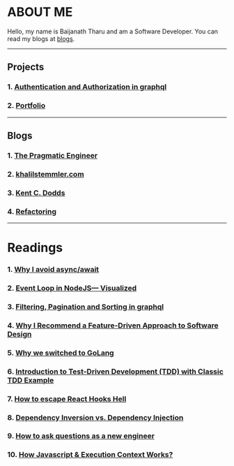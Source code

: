 # ABOUT ME

Hello, my name is Baijanath Tharu and am a Software Developer. You can read my blogs at [blogs](https://bntharu.com.np/blogs).

---

## Projects

### 1. [Authentication and Authorization in graphql](https://github.com/baijanathTharu/auth-graphql)
### 2. [Portfolio](https://www.bntharu.com.np/)

---

## Blogs

### 1. [The Pragmatic Engineer](https://blog.pragmaticengineer.com/)
### 2. [khalilstemmler.com](https://khalilstemmler.com/)
### 3. [Kent C. Dodds](https://kentcdodds.com/blog)
### 4. [Refactoring](https://refactoring.com/)

---

# Readings

### 1. [Why I avoid async/await](https://uniqname.medium.com/why-i-avoid-async-await-7be98014b73e)

### 2. [Event Loop in NodeJS— Visualized](https://medium.com/@mmoshikoo/event-loop-in-nodejs-visualized-235867255e81)
### 3. [Filtering, Pagination and Sorting in graphql](https://www.howtographql.com/graphql-js/8-filtering-pagination-and-sorting/)
### 4. [Why I Recommend a Feature-Driven Approach to Software Design](https://khalilstemmler.com/articles/software-design-architecture/feature-driven/)
### 5. [Why we switched to GoLang](https://medium.com/@samuellaroche/why-we-switched-to-golang-53cb15868eef)
### 6. [Introduction to Test-Driven Development (TDD) with Classic TDD Example](https://khalilstemmler.com/articles/test-driven-development/introduction-to-tdd/)
### 7. [How to escape React Hooks Hell](https://medium.com/battlefy/how-to-escape-react-hooks-hell-a66c0d142c9e)
### 8. [Dependency Inversion vs. Dependency Injection](https://betterprogramming.pub/straightforward-simple-dependency-inversion-vs-dependency-injection-7d8c0d0ed28e)
### 9. [How to ask questions as a new engineer](https://genericmikechen.hashnode.dev/how-to-ask-questions-as-a-new-engineer)
### 10. [How Javascript & Execution Context Works?](https://medium.com/@muhammad.umair1019/how-javascript-execution-context-works-3ce9fef228d5)
